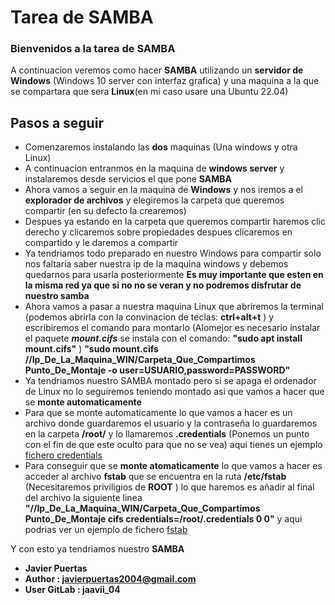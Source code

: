 # Tarea de SAMBA

### **Bienvenidos a la tarea de SAMBA**

A continuacion veremos como hacer **SAMBA** utilizando un **servidor de Windows** (Windows 10 server con interfaz grafica) y una maquina a la que se compartara que sera **Linux**(en mi caso usare una Ubuntu 22.04)

## Pasos a seguir 

* Comenzaremos instalando las **dos** maquinas (Una windows y otra Linux)
* A continuacion entranmos en la maquina de **windows server** y instalaremos desde servicios el que pone **SAMBA** 
* Ahora vamos a seguir en la maquina de **Windows** y nos iremos a el **explorador de archivos** y elegiremos la carpeta que queremos compartir (en su defecto la crearemos)
* Despues ya estando en la carpeta que queremos compartir haremos clic derecho y clicaremos sobre propiedades despues clicaremos en compartido y le daremos a compartir
* Ya tendriamos todo preparado en nuestro Windows para compartir solo nos faltaria saber nuestra ip de la maquina windows y debemos quedarnos para usarla posteriormente **Es muy importante que esten en la misma red ya que si no no se veran y no podremos disfrutar de nuestro samba**
* Ahora vamos a pasar a nuestra maquina Linux que abriremos la terminal (podemos abrirla con la convinacion de teclas: **ctrl+alt+t** ) y escribiremos el comando para montarlo (Alomejor es necesario instalar el paquete **_mount.cifs_** se instala con  el comando: **"sudo apt install mount.cifs"**  ) **"sudo mount.cifs //Ip_De_La_Maquina_WIN/Carpeta_Que_Compartimos Punto_De_Montaje -o user=USUARIO,password=PASSWORD"**
* Ya tendriamos nuestro SAMBA montado pero si se apaga el ordenador de Linux no lo seguiremos teniendo montado asi que vamos a hacer que se **monte automaticamente**
* Para que se monte automaticamente lo que vamos a hacer es un archivo donde guardaremos el usuario y la contraseña lo guardaremos en la carpeta **/root/** y lo llamaremos **.credentials** (Ponemos un punto con el fin de que este oculto para que no se vea) aqui tienes un ejemplo [ fichero credentials ](./.credentials)
* Para conseguir que se **monte atomaticamente** lo que vamos a hacer es acceder al archivo **fstab** que se encuentra en la ruta **/etc/fstab** (Necesitaremos priviligios de **ROOT** ) lo que haremos es añadir al final del archivo la siguiente linea **"//Ip_De_La_Maquina_WIN/Carpeta_Que_Compartimos Punto_De_Montaje cifs   credentials=/root/.credentials    0    0"** y aqui podrias ver un ejemplo de fichero [ fstab ](./fstab)

Y con esto ya tendriamos nuestro **SAMBA** 

-  **Javier Puertas**
-  **Author : javierpuertas2004@gmail.com**
-  **User GitLab : jaavii_04**
